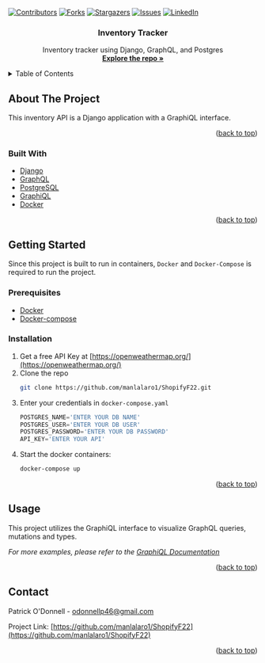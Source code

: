 <div id="top"></div>



<!-- PROJECT SHIELDS -->
[![Contributors][contributors-shield]][contributors-url]
[![Forks][forks-shield]][forks-url]
[![Stargazers][stars-shield]][stars-url]
[![Issues][issues-shield]][issues-url]
[![LinkedIn][linkedin-shield]][linkedin-url]



<h3 align="center">Inventory Tracker</h3>

  <p align="center">
    Inventory tracker using Django, GraphQL, and Postgres
    <br />
    <a href="https://github.com/manlalaro1/ShopifyF22"><strong>Explore the repo »</strong></a>
    <br />
  </p>
</div>



<!-- TABLE OF CONTENTS -->
<details>
  <summary>Table of Contents</summary>
  <ol>
    <li>
      <a href="#about-the-project">About The Project</a>
      <ul>
        <li><a href="#built-with">Built With</a></li>
      </ul>
    </li>
    <li>
      <a href="#getting-started">Getting Started</a>
      <ul>
        <li><a href="#prerequisites">Prerequisites</a></li>
        <li><a href="#installation">Installation</a></li>
      </ul>
    </li>
    <li><a href="#usage">Usage</a></li>
    <li><a href="#contact">Contact</a></li>
  </ol>
</details>



<!-- ABOUT THE PROJECT -->
## About The Project
This inventory API is a Django application with a GraphiQL interface. 

<p align="right">(<a href="#top">back to top</a>)</p>



### Built With

* [Django](https://www.djangoproject.com/)
* [GraphQL](https://graphql.org/)
* [PostgreSQL](https://www.postgresql.org/)
* [GraphiQL](https://github.com/graphql/graphiql)
* [Docker](https://www.docker.com/)

<p align="right">(<a href="#top">back to top</a>)</p>



<!-- GETTING STARTED -->
## Getting Started

Since this project is built to run in containers, `Docker` and `Docker-Compose` is required to run the project.

### Prerequisites

* [Docker](https://docs.docker.com/get-docker/)
* [Docker-compose](https://docs.docker.com/compose/install/)

### Installation

1. Get a free API Key at [https://openweathermap.org/](https://openweathermap.org/)
2. Clone the repo
   ```sh
   git clone https://github.com/manlalaro1/ShopifyF22.git
   ```
3. Enter your credentials in `docker-compose.yaml`
   ```python
   POSTGRES_NAME='ENTER YOUR DB NAME'
   POSTGRES_USER='ENTER YOUR DB USER'
   POSTGRES_PASSWORD='ENTER YOUR DB PASSWORD'
   API_KEY='ENTER YOUR API'
   ```
4. Start the docker containers:
   ```sh
   docker-compose up
   ```

<p align="right">(<a href="#top">back to top</a>)</p>



<!-- USAGE EXAMPLES -->
## Usage

This project utilizes the GraphiQL interface to visualize GraphQL queries, mutations and types. 

_For more examples, please refer to the [GraphiQL Documentation]([https://example.com](https://docs.sciencelogic.com/latest/Content/Web_Content_Dev_and_Integration/GraphQL_API/graphiql_browser.htm))_

<p align="right">(<a href="#top">back to top</a>)</p>



<!-- CONTACT -->
## Contact

Patrick O'Donnell - odonnellp46@gmail.com

Project Link: [https://github.com/manlalaro1/ShopifyF22](https://github.com/manlalaro1/ShopifyF22)

<p align="right">(<a href="#top">back to top</a>)</p>



<!-- MARKDOWN LINKS & IMAGES -->
<!-- https://www.markdownguide.org/basic-syntax/#reference-style-links -->
[contributors-shield]: https://img.shields.io/github/contributors/manlalaro1/ShopifyF22.svg?style=for-the-badge
[contributors-url]: https://github.com/manlalaro1/ShopifyF22/graphs/contributors
[forks-shield]: https://img.shields.io/github/forks/manlalaro1/ShopifyF22.svg?style=for-the-badge
[forks-url]: https://github.com/manlalaro1/ShopifyF22/network/members
[stars-shield]: https://img.shields.io/github/stars/manlalaro1/ShopifyF22.svg?style=for-the-badge
[stars-url]: https://github.com/manlalaro1/ShopifyF22/stargazers
[issues-shield]: https://img.shields.io/github/issues/manlalaro1/ShopifyF22.svg?style=for-the-badge
[issues-url]: https://github.com/manlalaro1/ShopifyF22/issues
[linkedin-shield]: https://img.shields.io/badge/-LinkedIn-black.svg?style=for-the-badge&logo=linkedin&colorB=555
[linkedin-url]: https://linkedin.com/in/pvtrick-odonnell
